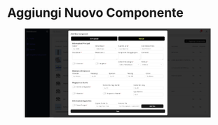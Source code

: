 # Aggiungi Nuovo Componente

<figure><img src="../../.gitbook/assets/add_component.PNG" alt=""><figcaption></figcaption></figure>
